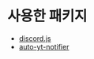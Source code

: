 # 사용한 패키지

* [discord.js](https://www.npmjs.com/package/discord.js)
* [auto-yt-notifier](https://www.npmjs.com/package/auto-yt-notifier)